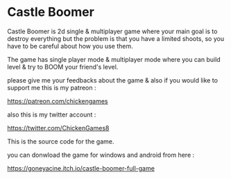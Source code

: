  # Castle Boomer

Castle Boomer is 2d single & multiplayer game where your main goal is to destroy everything but the problem is that you have a limited shoots, so you have to be careful  about how you use them.


 The game has single player mode & multiplayer mode where you can build level & try to BOOM your friend's level.

please give me your feedbacks about the game & also if you would like to support me this is my patreon :

https://patreon.com/chickengames

also this is my twitter account :

https://twitter.com/ChickenGames8



This is the source code for the game.

you can donwload the game for windows and android from here :

https://goneyacine.itch.io/castle-boomer-full-game
